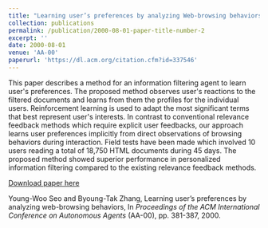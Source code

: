 ```yaml
---
title: "Learning user’s preferences by analyzing Web-browsing behaviors"
collection: publications
permalink: /publication/2000-08-01-paper-title-number-2
excerpt: ''
date: 2000-08-01
venue: 'AA-00'
paperurl: 'https://dl.acm.org/citation.cfm?id=337546'
---
```

This paper describes a method for an information filtering agent to learn user's preferences. The proposed method observes user's reactions to the filtered
documents and learns from them the profiles for the individual users. Reinforcement learning is used to adapt the most significant terms that best represent
user's interests. In contrast to conventional relevance feedback methods which require explicit user feedbacks,
our approach learns user preferences implicitly from direct observations of browsing behaviors during interaction. Field tests have been made which involved 10 users reading a total of 18,750 HTML documents
during 45 days. The proposed method showed superior performance in personalized information filtering compared to the existing relevance feedback methods. 

[Download paper here](https://dl.acm.org/citation.cfm?id=337546)

Young-Woo Seo and Byoung-Tak Zhang, Learning user’s preferences by analyzing web-browsing behaviors, In <i>Proceedings of the ACM International Conference on Autonomous Agents</i> (AA-00), pp. 381-387, 2000. 